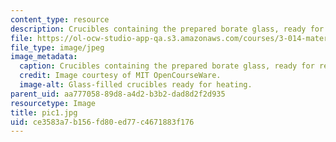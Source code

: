 ```yaml
---
content_type: resource
description: Crucibles containing the prepared borate glass, ready for reheating.
file: https://ol-ocw-studio-app-qa.s3.amazonaws.com/courses/3-014-materials-laboratory-fall-2006/ce3583a7b156fd80ed77c4671883f176_pic1.jpg
file_type: image/jpeg
image_metadata:
  caption: Crucibles containing the prepared borate glass, ready for reheating.
  credit: Image courtesy of MIT OpenCourseWare.
  image-alt: Glass-filled crucibles ready for heating.
parent_uid: aa777058-89d8-a4d2-b3b2-dad8d2f2d935
resourcetype: Image
title: pic1.jpg
uid: ce3583a7-b156-fd80-ed77-c4671883f176
---
```

